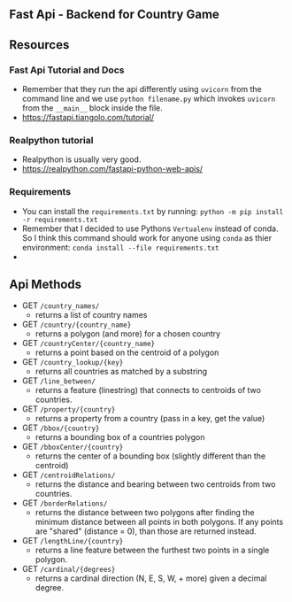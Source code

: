 ## Fast Api - Backend for Country Game

## Resources

### Fast Api Tutorial and Docs

-   Remember that they run the api differently using `uvicorn` from the command line and we
    use `python filename.py` which invokes `uvicorn` from the `__main__` block inside the file.
-   https://fastapi.tiangolo.com/tutorial/

### Realpython tutorial

-   Realpython is usually very good.
-   https://realpython.com/fastapi-python-web-apis/

### Requirements

-   You can install the `requirements.txt` by running: `python -m pip install -r requirements.txt`
-   Remember that I decided to use Pythons `Vertualenv` instead of conda. So I think this command should work for anyone using `conda` as thier environment: `conda install --file requirements.txt`
-

## Api Methods

-   GET `/country_names/`
    -   returns a list of country names
-   GET `/country/{country_name}`
    -   returns a polygon (and more) for a chosen country
-   GET `/countryCenter/{country_name}`
    -   returns a point based on the centroid of a polygon
-   GET `/country_lookup/{key}`
    -   returns all countries as matched by a substring
-   GET `/line_between/`
    -   returns a feature (linestring) that connects to centroids of two countries.
-   GET `/property/{country}`
    -   returns a property from a country (pass in a key, get the value)
-   GET `/bbox/{country}`
    -   returns a bounding box of a countries polygon
-   GET `/bboxCenter/{country}`
    -   returns the center of a bounding box (slightly different than the centroid)
-   GET `/centroidRelations/`
    -   returns the distance and bearing between two centroids from two countries.
-   GET `/borderRelations/`
    -   returns the distance between two polygons after finding the minimum distance between all points in both polygons. If any points are "shared" (distance = 0), than those are returned instead.
-   GET `/lengthLine/{country}`
    -   returns a line feature between the furthest two points in a single polygon.
-   GET `/cardinal/{degrees}`
    -   returns a cardinal direction (N, E, S, W, + more) given a decimal degree.
